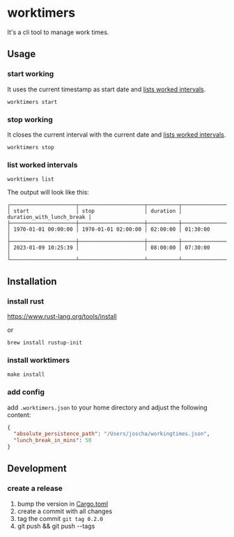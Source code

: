 # worktimers

It's a cli tool to manage work times.

## Usage

### start working

It uses the current timestamp as start date and [lists worked intervals](#list-worked-intervals).

```shell
worktimers start
```

### stop working

It closes the current interval with the current date and [lists worked intervals](#list-worked-intervals).

```shell
worktimers stop
```

### list worked intervals

```shell
worktimers list
```

The output will look like this:

```
┌─────────────────────┬─────────────────────┬──────────┬───────────────────────────┐
│ start               │ stop                │ duration │ duration_with_lunch_break │
├─────────────────────┼─────────────────────┼──────────┼───────────────────────────┤
│ 1970-01-01 00:00:00 │ 1970-01-01 02:00:00 │ 02:00:00 │ 01:30:00                  │
├─────────────────────┼─────────────────────┼──────────┼───────────────────────────┤
│ 2023-01-09 10:25:39 │                     │ 08:00:00 │ 07:30:00                  │
└─────────────────────┴─────────────────────┴──────────┴───────────────────────────┘
```

## Installation

### install rust

https://www.rust-lang.org/tools/install

or

```shell
brew install rustup-init
```

### install worktimers

```shell
make install
```

### add config

add `.worktimers.json` to your home directory and adjust the following content:

```json
{
  "absolute_persistence_path": "/Users/joscha/workingtimes.json",
  "lunch_break_in_mins": 50
}
```

## Development

### create a release

1. bump the version in [Cargo.toml](Cargo.toml)
1. create a commit with all changes
1. tag the commit `git tag 0.2.0`
1. git push && git push --tags
